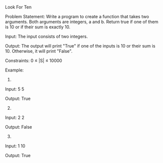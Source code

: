 Look For Ten

Problem Statement:
Write a program to create a function that takes two arguments. Both arguments are integers, a and b. Return true if one of them is 10 or if their sum is exactly 10.

Input:
The input consists of two integers.

Output:
The output will print "True" if one of the inputs is 10 or their sum is 10. Otherwise, it will print "False".

Constraints:
0 ≤ |S| ≤ 10000


Example:

1.
Input:
5 5

Output:
True

2.
Input:
2 2

Output:
False

3.
Input:
1 10

Output:
True
